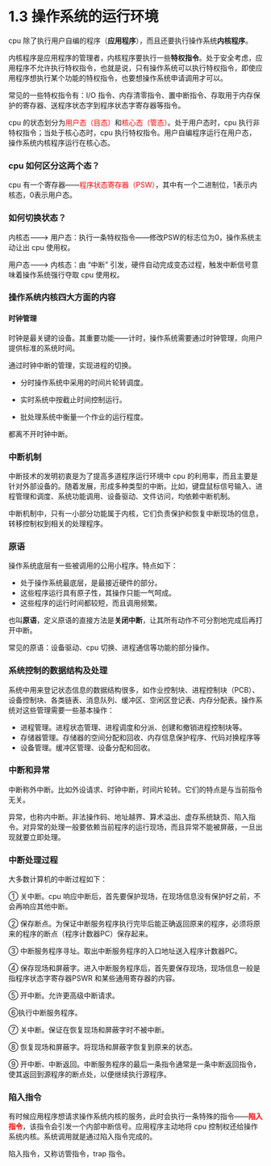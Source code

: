 # 1.3  操作系统的运行环境

cpu 除了执行用户自编的程序（**应用程序**），而且还要执行操作系统**内核程序**。

内核程序是应用程序的管理者，内核程序要执行一些**特权指令**。处于安全考虑，应用程序不允许执行特权指令，也就是说，只有操作系统可以执行特权指令，即使应用程序想执行某个功能的特权指令，也要想操作系统申请调用才可以。

常见的一些特权指令有：I/O 指令、内存清零指令、置中断指令、存取用于内存保护的寄存器、送程序状态字到程序状态字寄存器等指令。

cpu 的状态划分为<font color='red'>用户态（目态）</font>和<font color='red'>核心态（管态）</font>。处于用户态时，cpu 执行非特权指令；当处于核心态时，cpu 执行特权指令。用户自编程序运行在用户态，操作系统内核程序运行在核心态。

### cpu 如何区分这两个态？

cpu 有一个寄存器——<font color='red'>程序状态寄存器（PSW）</font>，其中有一个二进制位，1表示内核态，0表示用户态。

### 如何切换状态？

内核态---> 用户态：执行一条特权指令——修改PSW的标志位为0，操作系统主动让出 cpu 使用权。

用户态---> 内核态：由 “中断” 引发，硬件自动完成变态过程，触发中断信号意味着操作系统强行夺取 cpu 使用权。

### 操作系统内核四大方面的内容

#### 时钟管理

时钟是最关键的设备。其重要功能——计时，操作系统需要通过时钟管理，向用户提供标准的系统时间。

通过时钟中断的管理，实现进程的切换。

* 分时操作系统中采用的时间片轮转调度。

* 实时系统中按截止时间控制运行。

* 批处理系统中衡量一个作业的运行程度。

都离不开时钟中断。

### 中断机制

中断技术的发明初衷是为了提高多道程序运行环境中 cpu 的利用率，而且主要是针对外部设备的。随着发展，形成多种类型的中断。比如，键盘鼠标信号输入、进程管理和调度、系统功能调用、设备驱动、文件访问，均依赖中断机制。

中断机制中，只有一小部分功能属于内核，它们负责保护和恢复中断现场的信息，转移控制权到相关的处理程序。

### 原语

操作系统底层有一些被调用的公用小程序。特点如下：

* 处于操作系统最底层，是最接近硬件的部分。
* 这些程序运行具有原子性，其操作只能一气呵成。
* 这些程序的运行时间都较短，而且调用频繁。

也叫**原语**，定义原语的直接方法是**关闭中断**，让其所有动作不可分割地完成后再打开中断。

常见的原语：设备驱动、cpu 切换、进程通信等功能的部分操作。

### 系统控制的数据结构及处理

系统中用来登记状态信息的数据结构很多，如作业控制块、进程控制块（PCB）、设备控制块、各类链表、消息队列、缓冲区、空闲区登记表、内存分配表。操作系统对这些管理需要一些基本操作：

* 进程管理。进程状态管理、进程调度和分派、创建和撤销进程控制块等。
* 存储器管理。存储器的空间分配和回收、内存信息保护程序、代码对换程序等
* 设备管理。缓冲区管理、设备分配和回收。

### 中断和异常

中断称外中断。比如外设请求、时钟中断，时间片轮转。它们的特点是与当前指令无关。

异常，也称内中断。非法操作码、地址越界、算术溢出、虚存系统缺页、陷入指令。对异常的处理一般要依赖当前程序的运行现场，而且异常不能被屏蔽，一旦出现就要立即处理。

### 中断处理过程

大多数计算机的中断过程如下：

① 关中断。cpu 响应中断后，首先要保护现场，在现场信息没有保护好之前，不会再响应其他中断。

② 保存断点。为保证中断服务程序执行完毕后能正确返回原来的程序，必须将原来的程序的断点（程序计数器PC）保存起来。

③ 中断服务程序寻址。取出中断服务程序的入口地址送入程序计数器PC。

④ 保存现场和屏蔽字。进入中断服务程序后，首先要保存现场，现场信息一般是指程序状态字寄存器PSWR 和某些通用寄存器的内容。

⑤ 开中断。允许更高级中断请求。

⑥执行中断服务程序。

⑦ 关中断。保证在恢复现场和屏蔽字时不被中断。

⑧ 恢复现场和屏蔽字。将现场和屏蔽字恢复到原来的状态。

⑨ 开中断、中断返回。中断服务程序的最后一条指令通常是一条中断返回指令，使其返回到源程序的断点处，以便继续执行源程序。

### 陷入指令

有时候应用程序想请求操作系统内核的服务，此时会执行一条特殊的指令——<font color= 'red'>**陷入指令**</font>，该指令会引发一个内部中断信号。应用程序主动地将 cpu 控制权还给操作系统内核。系统调用就是通过陷入指令完成的。

陷入指令，又称访管指令，trap 指令。
